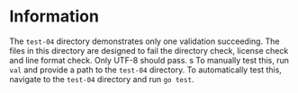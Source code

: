 Information
===========
The `test-04` directory demonstrates only one validation succeeding. The files in this directory are designed to fail the directory check, license check and line format check. Only UTF-8 should pass. 
s
To manually test this, run `val` and provide a path to the `test-04` directory. To automatically
    test this, navigate to the `test-04` directory and run `go test`.